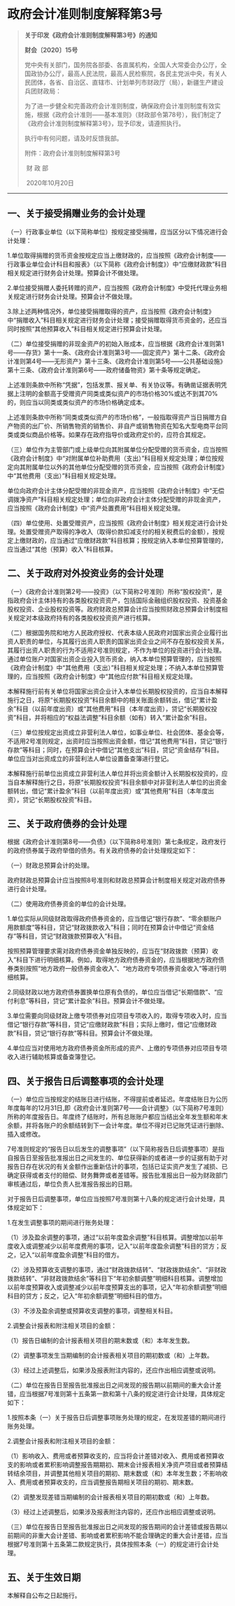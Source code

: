 # 政府会计准则制度解释第3号

> **关于印发《政府会计准则制度解释第3号》的通知**
>
> **财会〔2020〕15号**
>
> 党中央有关部门，国务院各部委、各直属机构，全国人大常委会办公厅，全国政协办公厅，最高人民法院，最高人民检察院，各民主党派中央，有关人民团体，各省、自治区、直辖市、计划单列市财政厅（局），新疆生产建设兵团财政局：
>
> 为了进一步健全和完善政府会计准则制度，确保政府会计准则制度有效实施，根据《政府会计准则——基本准则》（财政部令第78号），我们制定了《政府会计准则制度解释第3号》，现予印发，请遵照执行。
>
> 执行中有何问题，请及时反馈我部。
>
> 附件：政府会计准则制度解释第3号
>
> ​                                                                    财 政 部
>
> ​                                                               2020年10月20日

-------------------------------------





## 一、关于接受捐赠业务的会计处理

（一）行政事业单位（以下简称单位）按规定接受捐赠，应当区分以下情况进行会计处理：

1.单位取得捐赠的货币资金按规定应当上缴财政的，应当按照《政府会计制度——行政事业单位会计科目和报表》（以下简称《政府会计制度》）中“应缴财政款”科目相关规定进行财务会计处理。预算会计不做处理。

2.单位接受捐赠人委托转赠的资产，应当按照《政府会计制度》中受托代理业务相关规定进行财务会计处理。预算会计不做处理。

3.除上述两种情况外，单位接受捐赠取得的资产，应当按照《政府会计制度》中“捐赠收入”科目相关规定进行财务会计处理；接受捐赠取得货币资金的，还应当同时按照“其他预算收入”科目相关规定进行预算会计处理。

（二）单位接受捐赠的非现金资产的初始入账成本，应当根据《政府会计准则第1号——存货》第十一条、《政府会计准则第3号——固定资产》第十二条、《政府会计准则第4号——无形资产》第十三条、《政府会计准则第5号——公共基础设施》第十三条、《政府会计准则第6号——政府储备物资》第十条等规定确定。

上述准则条款中所称“凭据”，包括发票、报关单、有关协议等。有确凿证据表明凭据上注明的金额高于受赠资产同类或类似资产的市场价格30%或达不到其70%的，则应当以同类或类似资产的市场价格确定成本。

上述准则条款中所称“同类或类似资产的市场价格”，一般指取得资产当日捐赠方自产物资的出厂价、所销售物资的销售价、非自产或销售物资在知名大型电商平台同类或类似商品价格等。如果存在政府指导价或政府定价的，应符合其规定。

（三）单位作为主管部门或上级单位向其附属单位分配受赠的货币资金，应当按照《政府会计制度》中“对附属单位补助费用（支出）”科目相关规定处理；单位按规定向其附属单位以外的其他单位分配受赠的货币资金，应当按照《政府会计制度》中“其他费用（支出）”科目相关规定处理。

单位向政府会计主体分配受赠的非现金资产，应当按照《政府会计制度》中“无偿调拨净资产”科目相关规定处理；单位向非政府会计主体分配受赠的非现金资产，应当按照《政府会计制度》中“资产处置费用”科目相关规定处理。

（四）单位使用、处置受赠资产，应当按照《政府会计制度》相关规定进行会计处理。处置受赠资产取得的净收入（取得价款扣减支付的相关税费后的金额），按规定上缴财政的，应当通过“应缴财政款”科目核算；按规定纳入本单位预算管理的，应当通过“其他（预算）收入”科目核算。

## 二、关于政府对外投资业务的会计处理

（一）《政府会计准则第2号——投资》（以下简称2号准则）所称“股权投资”，是指政府会计主体持有的各类股权投资资产，包括国际金融组织股权投资、投资基金股权投资、企业股权投资等。政府财政总预算会计应当按照财政总预算会计制度相关规定对本级政府持有的各类股权投资资产进行核算。

（二）根据国务院和地方人民政府授权、代表本级人民政府对国家出资企业履行出资人职责的单位，与其履行出资人职责的国家出资企业之间不存在股权投资关系，其履行出资人职责的行为不适用2号准则规定，不作为单位的投资进行会计处理。通过单位账户对国家出资企业投入货币资金，纳入本单位预算管理的，应当按照《政府会计制度》中“其他费用（支出）”科目相关规定处理；不纳入本单位预算管理的，应当按照《政府会计制度》中“其他应付款”科目相关规定处理。

本解释施行前有关单位将国家出资企业计入本单位长期股权投资的，应当自本解释施行之日，将原“长期股权投资”科目余额中的相关账面余额转出，借记“累计盈余”科目（以前年度出资）或“其他费用”科目（本年度出资），贷记“长期股权投资”科目，并将相应的“权益法调整”科目余额（如有）转入“累计盈余”科目。

（三）单位按规定出资成立非营利法人单位，如事业单位、社会团体、基金会等，不适用2号准则规定，出资时应当按照出资金额，借记“其他费用”科目，贷记“银行存款”等科目；同时，在预算会计中借记“其他支出”科目，贷记“资金结存”科目。单位应当对出资成立的非营利法人单位设置备查簿进行登记。

本解释施行前单位出资成立非营利法人单位并将出资金额计入长期股权投资的，应当自本解释施行之日，将原“长期股权投资”科目余额中对非营利法人单位的出资金额转出，借记“累计盈余”科目（以前年度出资）或“其他费用”科目（本年度出资），贷记“长期股权投资”科目。

## 三、关于政府债券的会计处理

根据《政府会计准则第8号——负债》（以下简称8号准则）第七条规定，政府发行的政府债券属于政府举借的债务。有关政府债券的会计处理规定如下：

（一）财政总预算会计的处理。

政府财政总预算会计应当按照8号准则和财政总预算会计制度相关规定对政府债券进行会计处理。

（二）使用政府债券资金的单位的会计处理。

1.单位实际从同级财政取得政府债券资金的，应当借记“银行存款”、“零余额账户用款额度”等科目，贷记“财政拨款收入”科目；同时在预算会计中借记“资金结存”等科目，贷记“财政拨款预算收入”科目。

按照预算管理要求需对政府债券资金单独反映的，应当在“财政拨款（预算）收入”科目下进行明细核算。例如，取得地方政府债券资金的，应当根据地方政府债券类别按照“地方政府一般债券资金收入”、“地方政府专项债券资金收入”等进行明细核算。

2.同级财政以地方政府债券置换单位原有负债的，单位应当借记“长期借款”、“应付利息”等科目，贷记“累计盈余”科目。预算会计不做处理。

3.单位需要向同级财政上缴专项债券对应项目专项收入的，取得专项收入时，应当借记“银行存款”等科目，贷记“应缴财政款”科目；实际上缴时，借记“应缴财政款”科目，贷记“银行存款”等科目。预算会计不做处理。

4.单位应当对使用地方政府债券资金所形成的资产、上缴的专项债券对应项目专项收入进行辅助核算或备查簿登记。

## 四、关于报告日后调整事项的会计处理

（一）单位应当按规定的结账日进行结账，不得提前或者延迟。年度结账日为公历年度每年的12月31日,即《政府会计准则第7号——会计调整》（以下简称7号准则）所称的年度报告日。年度终了结账时，所有总账账户都应当结出全年发生额和年末余额，并将各账户的余额结转到下一会计年度。单位不得对已记账凭证进行删除、插入或修改。

7号准则规定的“报告日以后发生的调整事项”（以下简称报告日后调整事项）是指自报告日至报告批准报出日之间发生的、单位获得新的或者进一步的证据有助于对报告日存在状况的有关金额作出重新估计的事项，包括已证实资产发生了减损、已确定获得或者支付的赔偿、财务舞弊或者差错等。报告批准报出日一般为财政部门审核通过后，单位负责人批准报告报出的日期。

对于报告日后调整事项，单位应当按照7号准则第十八条的规定进行会计处理，具体规定如下：

1.在发生调整事项的期间进行账务处理：

（1）涉及盈余调整的事项，通过“以前年度盈余调整”科目核算。调整增加以前年度收入或调整减少以前年度费用的事项，记入“以前年度盈余调整”科目的贷方；反之，记入“以前年度盈余调整”科目的借方。

（2）涉及预算收支调整的事项，通过“财政拨款结转”、“财政拨款结余”、“非财政拨款结转”、“非财政拨款结余”等科目下“年初余额调整”明细科目核算。调整增加以前年度预算收入或调整减少以前年度预算支出的事项，记入“年初余额调整”明细科目的贷方；反之，记入“年初余额调整”明细科目的借方。

（3）不涉及盈余调整或预算收支调整的事项，调整相关科目。

2.调整会计报表和附注相关项目的金额：

（1）报告日编制的会计报表相关项目的期末数或（和）本年发生数。

（2）调整事项发生当期编制的会计报表相关项目的期初数或（和）上年数。

（3）经过上述调整后，如果涉及报表附注内容的，还应作出相应调整或说明。

（二）单位在报告日至报告批准报出日之间发现的报告期以前期间的重大会计差错，应当根据7号准则第十五条第一款和第十八条的规定进行会计处理，具体规定如下：

1.按照本条（一）关于报告日后调整事项账务处理的规定，在发现差错的期间进行账务处理。

2.调整会计报表和附注相关项目的金额：

（1）影响收入、费用或者预算收支的，应当将会计差错对收入、费用或者预算收支的影响或者累积影响调整报告期期初、期末会计报表相关净资产项目或者预算结转结余项目，并调整其他相关项目的期初、期末数或（和）本年发生数；不影响收入、费用或者预算收支的，应当调整报告期相关项目的期初、期末数。

（2）调整发现差错当期编制的会计报表相关项目的期初数或（和）上年数。

（3）经过上述调整后，如果涉及报表附注内容的，还应作出相应调整或说明。

（三）单位在报告日至报告批准报出日之间发现的报告期间的会计差错或报告期以前期间的非重大会计差错、影响或者累积影响不能合理确定的重大会计差错，应当根据7号准则第十五条第二款规定执行，具体按照本条（一）的规定进行会计处理。

## 五、关于生效日期

本解释自公布之日起施行。